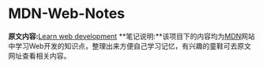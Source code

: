 # MDN-Web-Notes
**原文内容:**[Learn web development](https://developer.mozilla.org/en-US/docs/Learn)
**笔记说明:**该项目下的内容均为[MDN](https://developer.mozilla.org)网站中学习Web开发的知识点，整理出来方便自己学习记忆，有兴趣的童鞋可去原文网址查看相关内容。

